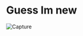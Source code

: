 # Guess Im new
![Capture](https://user-images.githubusercontent.com/78360814/119257288-d160a000-bbd9-11eb-8e3a-e2a18916a883.PNG)
